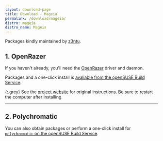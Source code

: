 ```yaml
---
layout: download-page
title: Download - Mageia
permalink: /download/mageia/
distro: mageia
distro_name: Mageia
---
```


Packages kindly maintained by [z3ntu](https://github.com/z3ntu).

## 1. OpenRazer

If you haven't already, you'll need the [OpenRazer](https://openrazer.github.io) driver and daemon.

Packages and a one-click install is [avaliable from the openSUSE Build Service](https://software.opensuse.org/download.html?project=hardware%3Arazer&package=openrazer-meta).

{:.grey}
See the [project website](http://openrazer.github.io/#opensuse) for original instructions.
Be sure to restart the computer after installing.

---

## 2. Polychromatic

You can also obtain packages or perform a one-click install for [`polychromatic` on the
openSUSE Build Service](https://software.opensuse.org/download.html?project=hardware%3Arazer&package=polychromatic).

